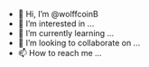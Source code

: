 - 👋 Hi, I’m @wolffcoinB
- 👀 I’m interested in ...
- 🌱 I’m currently learning ...
- 💞️ I’m looking to collaborate on ...
- 📫 How to reach me ...

<!---
wolffcoinB/wolffcoinB is a ✨ special ✨ repository because its `README.md` (this file) appears on your GitHub profile.
You can click the Preview link to take a look at your changes.
--->
